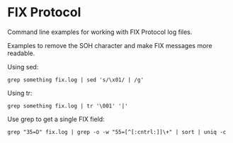 # FIX Protocol
Command line examples for working with FIX Protocol log files.



Examples to remove the SOH character and make FIX messages more readable. 

Using sed:

`grep something fix.log | sed 's/\x01/ | /g'`

Using tr:

`grep something fix.log | tr '\001' '|'`

Use grep to get a single FIX field:

`grep "35=D" fix.log | grep -o -w "55=[^[:cntrl:]]\+" | sort | uniq -c`


